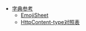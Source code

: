 - [字典参考](/catalog/jottings.md)
    - [EmojiSheet](/md/小记随笔/字典/EmojiSheet.md "emoji-cheat-sheet")
    - [HttpContent-type对照表](/md/小记随笔/字典/HttpContent-type对照表.md)

